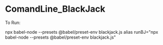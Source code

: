 # ComandLine_BlackJack

To Run:

npx babel-node --presets @babel/preset-env blackjack.js
alias runBJ="npx babel-node --presets @babel/preset-env blackjack.js"

